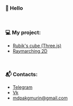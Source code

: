 ### 👋 Hello
<br/>

### 💻 My project:
- [Rubik's cube (Three.js)](https://mdpakhmurin.github.io/buvos-kocka/introduction.html)
- [Raymarching 2D](https://mdpakhmurin.github.io/RayMarching_2D/)
<br/>

### 📬 Contacts:
- [Telegram](https://t.me/mdpakhmurin)
- [Vk](https://vk.com/mdpakhmurin)
- [mdpakgmurin@gmail.com](mailto:mdpakhmurin@gmail.com)
